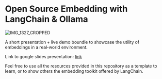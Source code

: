 # Open Source Embedding with LangChain & Ollama

![IMG_1327_CROPPED](https://github.com/user-attachments/assets/03c8900e-13b8-4962-9c7f-c39d4e2757ee)

A short presentation + live demo boundle to showcase the utility of embeddings in a real-world environment.

Link to google slides presentation: [link](https://docs.google.com/presentation/d/1UGaSPwChbKAroLRkz-ZZqjz9angyPZoSqB1nVyQwZck/edit?usp=sharing)

Feel free to use all the resources provided in this repository as a template to learn, or to show others the embedding toolkit offered by LangChain.
